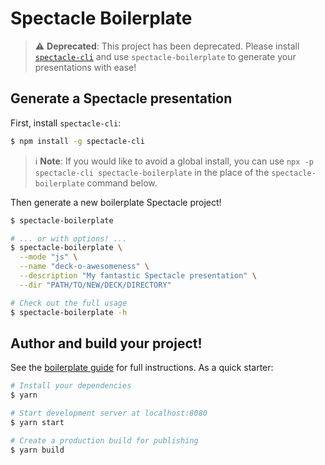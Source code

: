 Spectacle Boilerplate
=====================

> ⚠️ **Deprecated**: This project has been deprecated. Please install [`spectacle-cli`](https://github.com/FormidableLabs/spectacle-cli) and use `spectacle-boilerplate` to generate your presentations with ease!

## Generate a Spectacle presentation

First, install `spectacle-cli`:

```sh
$ npm install -g spectacle-cli
```

> ℹ️ **Note**: If you would like to avoid a global install, you can use `npx -p spectacle-cli spectacle-boilerplate` in the place of the `spectacle-boilerplate` command below.

Then generate a new boilerplate Spectacle project!

```sh
$ spectacle-boilerplate

# ... or with options! ...
$ spectacle-boilerplate \
  --mode "js" \
  --name "deck-o-awesomeness" \
  --description "My fantastic Spectacle presentation" \
  --dir "PATH/TO/NEW/DECK/DIRECTORY"

# Check out the full usage
$ spectacle-boilerplate -h
```

## Author and build your project!

See the [boilerplate guide](https://github.com/FormidableLabs/spectacle-cli/blob/master/lib/templates/boilerplate/README.md) for full instructions. As a quick starter:

```sh
# Install your dependencies
$ yarn

# Start development server at localhost:8080
$ yarn start

# Create a production build for publishing
$ yarn build
```
